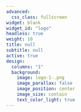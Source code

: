 ```yaml
---
advanced:
  css_class: fullscreen
widget: blank
widget_id: "logo"
headless: true
weight: 10
title: null
subtitle: null
active: true
design:
  columns: "1"
  background:
    image: logo-1-.png
    image_parallax: false
    image_position: center
    image_size: contain
    text_color_light: true
---
```


